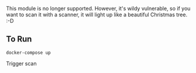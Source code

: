 This module is no longer supported.  However, it's wildy vulnerable, so if you want to scan it with a scanner, it will light up like a beautiful Christmas tree. :-D

## To Run

```
docker-compose up
```

Trigger scan
